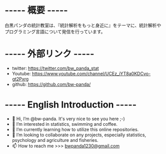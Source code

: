 # ----- 概要 -----

白黒パンダの統計教室は、『統計解析をもっと身近に』をテーマに、統計解析やプログラミング言語について発信を行っています。


# ----- 外部リンク -----

- twitter: https://twitter.com/bw_panda_stat
- Youtube: https://www.youtube.com/channel/UCEz_iYT8a0KDCvo-gt2Pxrg
- github: https://github.com/bw-panda/

# ----- English Introduction -----

- 👋 Hi, I’m @bw-panda. It's very nice to see you here ;-)
- 👀 I’m interested in statistics, swimming and coffee.
- 🌱 I’m currently learning how to utilize this online repositories.
- 💞️ I’m looking to collaborate on any projects, especially statistics, psychology and agriculture and fisheries.
- 📫 How to reach me >>> bwpanda1230@gmail.com

<!---
bw-panda/bw-panda is a ✨ special ✨ repository because its `README.md` (this file) appears on your GitHub profile.
You can click the Preview link to take a look at your changes.
--->
